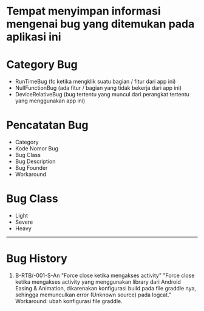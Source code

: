 # Tempat menyimpan informasi mengenai bug yang ditemukan pada aplikasi ini

# Category Bug

- RunTimeBug (fc ketika mengklik suatu bagian / fitur dari app ini)
- NullFunctionBug (ada fitur / bagian yang tidak bekerja dari app ini)
- DeviceRelativeBug (bug tertentu yang muncul dari perangkat tertentu yang menggunakan app ini)

# Pencatatan Bug
- Category
- Kode Nomor Bug
- Bug Class
- Bug Description
- Bug Founder
- Workaround

# Bug Class
- Light
- Severe
- Heavy


----------

# Bug History

1. B-RTB/-001-S-An
"Force close ketika mengakses activity"
"Force close ketika mengakses activity yang menggunakan library dari Android Easing & Animation, dikarenakan konfigurasi build pada file graddle nya, sehingga memunculkan error (Unknown source) pada logcat."
Workaround: ubah konfigurasi file graddle.

